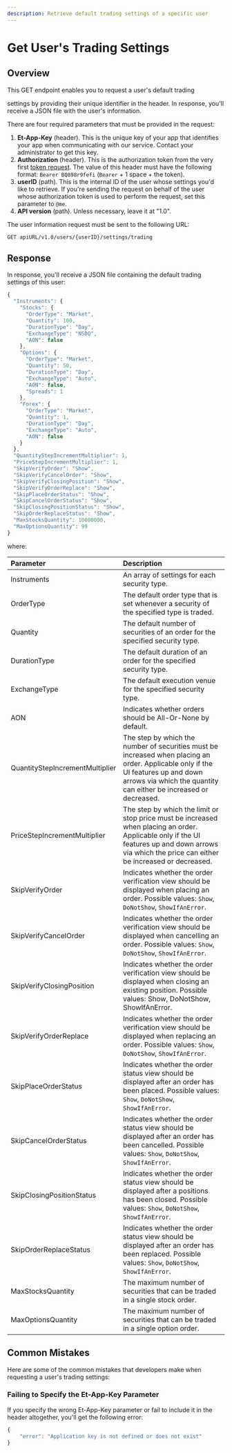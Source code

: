 ```yaml
---
description: Retrieve default trading settings of a specific user
---
```


# Get User's Trading Settings

## Overview

This GET endpoint enables you to request a user's default trading

 settings by providing their unique identifier in the header. In response, you'll receive a JSON file with the user's information.

There are four required parameters that must be provided in the request:

1. **Et-App-Key** \(header\). This is the unique key of your app that identifies your app when communicating with our service. Contact your administrator to get this key.
2. **Authorization** \(header\). This is the authorization token from the very first [token request](../authentication/requesting-tokens/). The value of this header must have the following format: `Bearer BQ898r9fefi` \(`Bearer` + 1 space + the token\).
3. **userID** \(path\). This is the internal ID of the user  whose settings you'd like to retrieve. If you're sending the request on behalf of the user whose authorization token is used to perform the request, set this parameter to `@me`.
4. **API version** \(path\). Unless necessary, leave it at "1.0".

The user information request must be sent to the following URL:

```text
GET apiURL/v1.0/users/{userID}/settings/trading
```

## Response

In response, you'll receive a JSON file containing the default trading settings of this user:

```javascript
{
  "Instruments": {
    "Stocks": {
      "OrderType": "Market",
      "Quantity": 100,
      "DurationType": "Day",
      "ExchangeType": "NSDQ",
      "AON": false
    },
    "Options": {
      "OrderType": "Market",
      "Quantity": 50,
      "DurationType": "Day",
      "ExchangeType": "Auto",
      "AON": false,
      "Spreads": 1
    },
    "Forex": {
      "OrderType": "Market",
      "Quantity": 1,
      "DurationType": "Day",
      "ExchangeType": "Auto",
      "AON": false
    }
  },
  "QuantityStepIncrementMultiplier": 1,
  "PriceStepIncrementMultiplier": 1,
  "SkipVerifyOrder": "Show",
  "SkipVerifyCancelOrder": "Show",
  "SkipVerifyClosingPosition": "Show",
  "SkipVerifyOrderReplace": "Show",
  "SkipPlaceOrderStatus": "Show",
  "SkipCancelOrderStatus": "Show",
  "SkipClosingPositionStatus": "Show",
  "SkipOrderReplaceStatus": "Show",
  "MaxStocksQuantity": 10000000,
  "MaxOptionsQuantity": 99
}
```

where:

| Parameter | Description |
| :--- | :--- |
| Instruments | An array of settings for each security type. |
| OrderType | The default order type that is set whenever a security of the specified type is traded. |
| Quantity | The default number of securities of an order for the specified security type. |
| DurationType | The default duration of an order for the specified security type. |
| ExchangeType | The default execution venue for the specified security type. |
| AON | Indicates whether orders should be All-Or-None by default. |
| QuantityStepIncrementMultiplier | The step by which the number of securities must be increased when placing an order. Applicable only if the UI features up and down arrows via which the quantity can either be increased or decreased. |
| PriceStepIncrementMultiplier | The step by which the limit or stop price must be increased when placing an order. Applicable only if the UI features up and down arrows via which the price can either be increased or decreased. |
| SkipVerifyOrder | Indicates whether the order verification view should be displayed when placing an order. Possible values: `Show`, `DoNotShow`, `ShowIfAnError`. |
| SkipVerifyCancelOrder | Indicates whether the order verification view should be displayed when cancelling an order. Possible values: `Show`, `DoNotShow`, `ShowIfAnError`. |
| SkipVerifyClosingPosition | Indicates whether the order verification view should be displayed when closing an existing position. Possible values: Show, DoNotShow, ShowIfAnError. |
| SkipVerifyOrderReplace | Indicates whether the order verification view should be displayed when replacing an order. Possible values: `Show`, `DoNotShow`, `ShowIfAnError`. |
| SkipPlaceOrderStatus | Indicates whether the order status view should be displayed after an order has been placed. Possible values: `Show`, `DoNotShow`, `ShowIfAnError`. |
| SkipCancelOrderStatus | Indicates whether the order status view should be displayed after an order has been cancelled. Possible values: `Show`, `DoNotShow`, `ShowIfAnError`. |
| SkipClosingPositionStatus | Indicates whether the order status view should be displayed after a positions has been closed. Possible values: `Show`, `DoNotShow`, `ShowIfAnError`. |
| SkipOrderReplaceStatus | Indicates whether the order status view should be displayed after an order has been replaced. Possible values: `Show`, `DoNotShow`, `ShowIfAnError`. |
| MaxStocksQuantity | The maximum number of securities that can be traded in a single stock order. |
| MaxOptionsQuantity | The maximum number of securities that can be traded in a single option order. |

## Common Mistakes

Here are some of the common mistakes that developers make when requesting a user's trading settings:

### Failing to Specify the Et-App-Key Parameter

If you specify the wrong Et-App-Key parameter or fail to include it in the header altogether, you'll get the following error:

```javascript
{
    "error": "Application key is not defined or does not exist"
}
```

